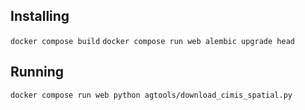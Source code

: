 Installing
----------

`docker compose build`
`docker compose run web alembic upgrade head`


Running
-------
`docker compose run web python agtools/download_cimis_spatial.py`